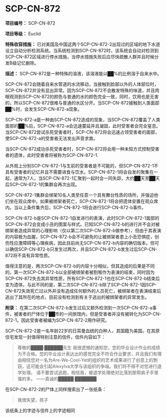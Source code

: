 # SCP-CN-872

**项目编号：** SCP-CN-872

**项目等级：** Euclid

**特殊收容措施：** 已对美国及中国这两个SCP-CN-872-2出现过的区域的地下水道设立自动分析检测系统。当系统检测到SCP-CN-872时，该系统会自动对检测到SCP-CN-872区域进行停水措施，当停水措施失败后应尽快疏散人群并且时候分发B级记忆删除。

**描述：** SCP-CN-872是一种特殊的溶液，该溶液能以██%的比例溶于自来水中。

SCP-CN-872会随着自来水管道的水流移动，当接触到脸部以外的人体部位时，SCP-CN-872并没有显出异常。因为SCP-CN-872不会散发特殊的味道，并且肉眼观测到SCP-CN-872的颜色与普通的水的颜色完全一致，同时，饮用也是无害的，所以SCP-CN-872很难与普通的水区分开。当SCP-CN-872接触到人类面部██%时，会发生SCP-CN-872-a现象。

SCP-CN-872-a是一种由SCP-CN-872造成的现象，当SCP-CN-872覆盖了人类面部的██%后，SCP-CN-872-a会迅速蔓延并且凝固，此时受害者会完全窒息。当SCP-CN-872尝试杀死受害者时，SCP-CN-872将会迅速占领受害者的面部，使SCP-CN-872-a的受害者无法发出声音求救。

当SCP-CN-872成功杀死受害者时，SCP-CN-872将会用一种未知方式控制受害者的遗体，此时受害者将被称为SCP-CN-872-1.

从外观上分别SCP-CN-872-1与生前的受害者是不可能的，但SCP-CN-872-1不具有受害者的记忆并且不需要进食与饮水。SCP-CN-872-1将会自发的聚集在一起，通常为7人，当SCP-CN-872-1汇聚到一起时会一同失踪，大约██天至██天后SCP-CN-872-1的集群会再次出现。

SCP-CN-872-1集群会绑架10名人类至任意一个具有舞台性质的场所，并强迫他们坐在观众席中。如果被绑架者死亡，SCP-CN-872-1将会把遗体安置在观众席内。当以上条件集齐后，SCP-CN-872-1将会进行SCP-CN-872-b事件。

SCP-CN-872-b是SCP-CN-872-1自发进行的表演，此时SCP-CN-872-1面部的SCP-CN-872会变成小丑的图案与样式。已知SCP-CN-872-b的进行并不会对被绑架者造成异常的心理影响（仅以第二次SCP-CN-872-b做参考），但由于其表演的内容极为血腥，SCP-CN-872-b会不可避免的让被绑架者患上小丑恐惧症，创伤性应激障碍等心理疾病，因此目前尚无SCP-CN-872-b内容的确切版本。但可以确信SCP-CN-872-b只发生过两次，并且SCP-CN-872-b发生过后SCP-CN-872将不具有异常性质。

值得注意的是，两次SCP-CN-872-b的内容十分相似，但其造成的后果是不同的。第一次SCP-CN-872-b以全部被绑架者被割喉作为表演的结束，同时因为SCP-CN-872失去其异常性质，所有SCP-CN-872-1也在SCP-CN-872-b结束后变为遗体。与此不同的是，第二次SCP-CN-872-b除了SCP-CN-872-1因SCP-CN-872失效死亡过以外并没有造成任何额外的人员死亡，被绑架者在表演结束后逃出了其所在的地点，目前没有检测到有关于逃出的被绑架者的异常发生。

**附录：** 在第二次SCP-CN-872-b发生过后又额外检测到一次SCP-CN-872-a事件，被害者的尸体位于██市的一间旅馆内，但是受害者并没有被转化为SCP-CN-872-1。因此受害者被编为SCP-CN-872-2用作研究。

SCP-CN-872-2是一名年龄22岁的日耳曼血统的白种人，其国籍为美国。在其原住宅发现一封值得特别注意的信件，信件内容如下：


> 尊敬的████·██████先生
我很遗憾的通知您，您的毕业设计作业的成绩为不合格。您的毕业设计表达出的感觉完全不符合作业要求，并且我们有理由相信您对一名为Are-We-Cool-Yet的组织的艺术成果进行了创意上的剽窃，这可能会引起Alexylva大学与该组织的争端。我们将不得不对您进行退学处理。
请不要尝试逃跑，相信我，被退学处理绝对比落到那帮疯子手里强的多。
——真诚的█████·███████
> 

在SCP-CN-872-2的尸体上同样搜索出了一张纸条：


> 我很失望，孩子
> 

该纸条上的字迹与信件上的字迹相同


